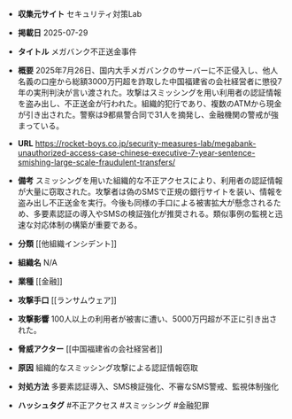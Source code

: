 - **収集元サイト**
セキュリティ対策Lab

- **掲載日**
2025-07-29

- **タイトル**
メガバンク不正送金事件

- **概要**
2025年7月26日、国内大手メガバンクのサーバーに不正侵入し、他人名義の口座から総額3000万円超を詐取した中国福建省の会社経営者に懲役7年の実刑判決が言い渡された。攻撃はスミッシングを用い利用者の認証情報を盗み出し、不正送金が行われた。組織的犯行であり、複数のATMから現金が引き出された。警察は9都県警合同で31人を摘発し、金融機関の警戒が強まっている。

- **URL**
https://rocket-boys.co.jp/security-measures-lab/megabank-unauthorized-access-case-chinese-executive-7-year-sentence-smishing-large-scale-fraudulent-transfers/

- **備考**
スミッシングを用いた組織的な不正アクセスにより、利用者の認証情報が大量に窃取された。攻撃者は偽のSMSで正規の銀行サイトを装い、情報を盗み出し不正送金を実行。今後も同様の手口による被害拡大が懸念されるため、多要素認証の導入やSMSの検証強化が推奨される。類似事例の監視と迅速な対応体制の構築が重要である。

- **分類**
[[他組織インシデント]]

- **組織名**
N/A

- **業種**
[[金融]]

- **攻撃手口**
[[ランサムウェア]]

- **攻撃影響**
100人以上の利用者が被害に遭い、5000万円超が不正に引き出された。

- **脅威アクター**
[[中国福建省の会社経営者]]

- **原因**
組織的なスミッシング攻撃による認証情報窃取

- **対処方法**
多要素認証導入、SMS検証強化、不審なSMS警戒、監視体制強化

- **ハッシュタグ**
#不正アクセス #スミッシング #金融犯罪
